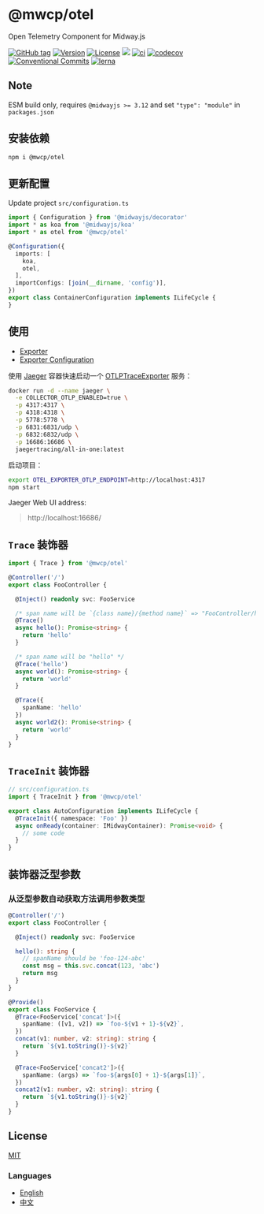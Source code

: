 # @mwcp/otel

Open Telemetry Component for Midway.js

[![GitHub tag](https://img.shields.io/github/tag/waitingsong/midway-components)]()
[![Version](https://img.shields.io/npm/v/@mwcp/otel.svg)](https://www.npmjs.com/package/midway-components)
[![License](https://img.shields.io/badge/license-MIT-blue.svg)](https://opensource.org/licenses/MIT)
[![](https://img.shields.io/badge/lang-TypeScript-blue.svg)]()
[![ci](https://github.com/waitingsong/midway-components/workflows/ci/badge.svg)](https://github.com/waitingsong/midway-components/actions?query=workflow%3A%22ci%22)
[![codecov](https://codecov.io/gh/waitingsong/midway-components/branch/main/graph/badge.svg?token=lbfTIGwu6t)](https://codecov.io/gh/waitingsong/midway-components)
[![Conventional Commits](https://img.shields.io/badge/Conventional%20Commits-1.0.0-yellow.svg)](https://conventionalcommits.org)
[![lerna](https://img.shields.io/badge/maintained%20with-lerna-cc00ff.svg)](https://lernajs.io/)


## Note

ESM build only, requires `@midwayjs >= 3.12` and set `"type": "module"` in `packages.json`

## 安装依赖

```sh
npm i @mwcp/otel
```

## 更新配置

Update project `src/configuration.ts`
```ts
import { Configuration } from '@midwayjs/decorator'
import * as koa from '@midwayjs/koa'
import * as otel from '@mwcp/otel'

@Configuration({
  imports: [
    koa,
    otel,
  ],
  importConfigs: [join(__dirname, 'config')],
})
export class ContainerConfiguration implements ILifeCycle {
}
```

## 使用

- [Exporter][Exporter]
- [Exporter Configuration][Exporter Configuration]

使用 [Jaeger] 容器快速启动一个 [OTLPTraceExporter][Exporter Configuration] 服务：
```sh
docker run -d --name jaeger \
  -e COLLECTOR_OTLP_ENABLED=true \
  -p 4317:4317 \
  -p 4318:4318 \
  -p 5778:5778 \
  -p 6831:6831/udp \
  -p 6832:6832/udp \
  -p 16686:16686 \
  jaegertracing/all-in-one:latest
```

启动项目：
```sh
export OTEL_EXPORTER_OTLP_ENDPOINT=http://localhost:4317
npm start
```

Jaeger Web UI address:
> http://localhost:16686/


## `Trace` 装饰器

```ts
import { Trace } from '@mwcp/otel'

@Controller('/')
export class FooController {

  @Inject() readonly svc: FooService

  /* span name will be `{class name}/{method name}` => "FooController/hello" */
  @Trace()
  async hello(): Promise<string> {
    return 'hello'
  }

  /* span name will be "hello" */
  @Trace('hello')
  async world(): Promise<string> {
    return 'world'
  }

  @Trace({
    spanName: 'hello'
  })
  async world2(): Promise<string> {
    return 'world'
  }
}
```

## `TraceInit` 装饰器

```ts
// src/configuration.ts
import { TraceInit } from '@mwcp/otel'

export class AutoConfiguration implements ILifeCycle {
  @TraceInit({ namespace: 'Foo' })
  async onReady(container: IMidwayContainer): Promise<void> {
    // some code
  }
}
```





## 装饰器泛型参数
### 从泛型参数自动获取方法调用参数类型

```ts
@Controller('/')
export class FooController {

  @Inject() readonly svc: FooService

  hello(): string {
    // spanName should be 'foo-124-abc'
    const msg = this.svc.concat(123, 'abc')
    return msg
  }
}

@Provide()
export class FooService {
  @Trace<FooService['concat']>({
    spanName: ([v1, v2]) => `foo-${v1 + 1}-${v2}`,
  })
  concat(v1: number, v2: string): string {
    return `${v1.toString()}-${v2}`
  }

  @Trace<FooService['concat2']>({
    spanName: (args) => `foo-${args[0] + 1}-${args[1]}`,
  })
  concat2(v1: number, v2: string): string {
    return `${v1.toString()}-${v2}`
  }
}
```


## License
[MIT](LICENSE)


### Languages
- [English](./README.md)
- [中文](./README.zh-CN.md)

<br>

[Exporter]: https://opentelemetry.io/docs/instrumentation/js/exporters/
[Exporter Configuration]: https://opentelemetry.io/docs/reference/specification/protocol/exporter/#configuration-options
[Jaeger]: https://www.jaegertracing.io/

